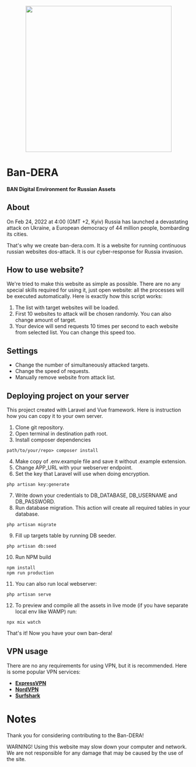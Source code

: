 <p align="center"><a href="https://ban-dera.com" target="_blank"><img src="https://ban-dera.com/img/ban-dera-logo.svg" width="400"></a></p>

# Ban-DERA
#### BAN Digital Environment for Russian Assets

## About

On Feb 24, 2022 at 4:00 (GMT +2, Kyiv) Russia has launched a devastating attack on Ukraine, a European democracy of 44 million people, bombarding its cities.

That's why we create ban-dera.com. It is a website for running continuous russian websites dos-attack. It is our cyber-response for Russia invasion.

## How to use website?

We're tried to make this website as simple as possible. There are no any special skills required for using it, just open website: all the processes will be executed automatically.
Here is exactly how this script works:
1) The list with target websites will be loaded.
2) First 10 websites to attack will be chosen randomly. You can also change amount of target.
3) Your device will send requests 10 times per second to each website from selected list. You can change this speed too.
 
## Settings

- Change the number of simultaneously attacked targets.
- Change the speed of requests.
- Manually remove website from attack list.

## Deploying project on your server

This project created with Laravel and Vue framework. Here is instruction how you can copy it to your own server.

1) Clone git repository.
2) Open terminal in destination path root.
3) Install composer dependencies

```shell
path/to/your/repo> composer install
```
4) Make copy of .env.example file and save it without .example extension.
5) Change APP_URL with your webserver endpoint.
6) Set the key that Laravel will use when doing encryption.
```shell
php artisan key:generate
```
7) Write down your credentials to DB_DATABASE, DB_USERNAME and DB_PASSWORD.
8) Run database migration. This action will create all required tables in your database.
```shell
php artisan migrate
```
9) Fill up targets table by running DB seeder.
```shell
php artisan db:seed
```
10) Run NPM build
```shell
npm install
npm run production
```
11) You can also run local webserver:
```shell
php artisan serve
```
12) To preview and compile all the assets in live mode (if you have separate local env like WAMP) run:
```shell
npx mix watch
```

That's it! Now you have your own ban-dera!

## VPN usage

There are no any requirements for using VPN, but it is recommended.
Here is some popular VPN services:

- **[ExpressVPN](https://www.expressvpn.com/offer/coupon)**
- **[NordVPN](https://nordvpn.com/)**
- **[Surfshark](https://surfshark.com/)**

# Notes

Thank you for considering contributing to the Ban-DERA!

WARNING! Using this website may slow down your computer and network. We are not responsible for any damage that may be caused by the use of the site.
